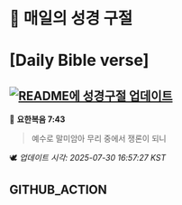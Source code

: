 # 🙏 매일의 성경 구절
# [Daily Bible verse]
## [![README에 성경구절 업데이트](https://github.com/DONGSUKA/first_test/actions/workflows/update-readme-bible.yml/badge.svg)](https://github.com/DONGSUKA/first_test/actions/workflows/update-readme-bible.yml)
<!-- START_BIBLE_VERSE -->
📖 **요한복음 7:43**
> 예수로 말미암아 무리 중에서 쟁론이 되니

🕊️ _업데이트 시각: 2025-07-30 16:57:27 KST_
  <!-- END_BIBLE_VERSE -->
## GITHUB_ACTION
